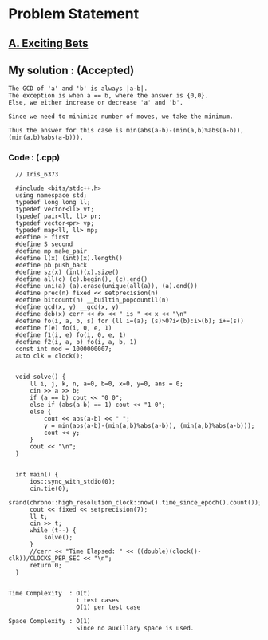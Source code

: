 # Problem Statement

## [A. Exciting Bets](https://codeforces.com/contest/1543/problem/A)


## My solution :  (Accepted)

    The GCD of 'a' and 'b' is always |a-b|.
    The exception is when a == b, where the answer is {0,0}.
    Else, we either increase or decrease 'a' and 'b'.
    
    Since we need to minimize number of moves, we take the minimum.
    
    Thus the answer for this case is min(abs(a-b)-(min(a,b)%abs(a-b)), (min(a,b)%abs(a-b))).
  
        
   ### Code : (.cpp)  
      
      // Iris_6373

      #include <bits/stdc++.h>
      using namespace std;
      typedef long long ll;
      typedef vector<ll> vt;
      typedef pair<ll, ll> pr;
      typedef vector<pr> vp;
      typedef map<ll, ll> mp;
      #define F first
      #define S second
      #define mp make_pair
      #define l(x) (int)(x).length()
      #define pb push_back
      #define sz(x) (int)(x).size()
      #define all(c) (c).begin(), (c).end()
      #define uni(a) (a).erase(unique(all(a)), (a).end())
      #define prec(n) fixed << setprecision(n)
      #define bitcount(n) __builtin_popcountll(n)
      #define gcd(x, y) __gcd(x, y)
      #define deb(x) cerr << #x << " is " << x << "\n"
      #define fo(i, a, b, s) for (ll i=(a); (s)>0?i<(b):i>(b); i+=(s))
      #define f(e) fo(i, 0, e, 1)
      #define f1(i, e) fo(i, 0, e, 1)
      #define f2(i, a, b) fo(i, a, b, 1)
      const int mod = 1000000007;
      auto clk = clock();


      void solve() {  
          ll i, j, k, n, a=0, b=0, x=0, y=0, ans = 0;
          cin >> a >> b;
          if (a == b) cout << "0 0";
          else if (abs(a-b) == 1) cout << "1 0";
          else {
              cout << abs(a-b) << " ";
              y = min(abs(a-b)-(min(a,b)%abs(a-b)), (min(a,b)%abs(a-b)));
              cout << y;
          }
          cout << "\n";
      }


      int main() {
          ios::sync_with_stdio(0);
          cin.tie(0);
          srand(chrono::high_resolution_clock::now().time_since_epoch().count());
          cout << fixed << setprecision(7);
          ll t;
          cin >> t;
          while (t--) {
              solve();
          }
          //cerr << "Time Elapsed: " << ((double)(clock()-clk))/CLOCKS_PER_SEC << "\n";
          return 0;
      }   


    Time Complexity  : O(t)
                       t test cases
                       O(1) per test case

    Space Complexity : O(1)  
                       Since no auxillary space is used.
   
  
